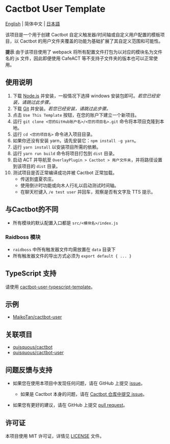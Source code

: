 # Cactbot User Template

[English](README.md) | 简体中文  | [日本語](README.ja-JP.md)

该项目是一个用于创建 Cactbot 自定义触发器/时间轴或自定义用户配置的模板项目，以 Cactbot 的用户文件夹覆盖的功能为基础扩展了其自定义范围和可能性。

**提示** 由于该项目使用了 webpack 将所有配置文件打包为以对应的模块名为文件名的 js 文件，因此即便使用 CafeACT 等不支持子文件夹的版本也可以正常使用。

## 使用说明

1. 下载 [Node.js](https://nodejs.org/zh-cn/download/) 并安装，一般情况下选择 windows 安装包即可。*若您已经安装，请跳过此步骤。*
1. 下载 [Git](https://git-scm.com/download/win) 并安装。*若您已经安装，请跳过此步骤。*
1. 点击 `Use This Template` 按钮，在您的账户下建立一个新项目。
1. 运行 `git clone <您的GitHub账户名>/<您的项目名>.git` 命令将本项目克隆到本地。
1. 运行 `cd <您的项目名>` 命令进入项目目录。
1. 如果你还没有安装 yarn，请先安装它：`npm install -g yarn`。
1. 运行 `yarn install` 以安装项目所需的依赖。
1. 运行 `yarn run build` 命令将项目打包到 `dist` 目录。
1. 启动 ACT 并导航至 `OverlayPlugin > Cactbot > 用户文件夹`，并将路径设置到该项目的 `dist` 目录。
1. 测试项目是否正常编译成功并被 Cactbot 正常加载。
    - 传送到盛夏农庄。
    - 使用倒计时功能或向木人行礼以启动测试时间轴。
    - 在聊天栏键入 `/e test user` 并回车，观察是否有文字及 TTS 提示。

## 与Cactbot的不同

- 所有模块的默认配置入口都是 `src/<模块名>/index.js`

### Raidboss 模块

- `raidboss` 中所有触发器文件均需放置在 `data` 目录下
- 所有触发器文件的导出方式必须为 `export default { ... }`

## TypeScript 支持

请使用 [cactbot-user-typescript-template](https://github.com/MaikoTan/cactbot-user-typescript-template/)。

## 示例

- [MaikoTan/cactbot-user](https://github.com/MaikoTan/cactbot-user)

## 关联项目

- [quisquous/cactbot](https://github.com/quisquous/cactbot)
- [quisquous/cactbot-user](https://github.com/quisquous/cactbot-user)

## 问题反馈与支持

- 如果您在使用本项目中发现任何问题，请在 GitHub 上提交 [issue](https://github.com/MaikoTan/cactbot-user-template/issues)。

  - 如果是 Cactbot 本身的问题，请在 [Cactbot 仓库中提交 issue](https://github.com/quisquous/cactbot/issues)。

- 如果您有更好的建议，请在 GitHub 上提交 [pull request](https://github.com/MaikoTan/cactbot-user-template/pulls)。

## 许可证

本项目使用 MIT 许可证，详情见 [LICENSE](LICENSE) 文件。
